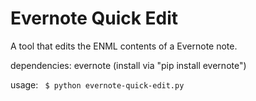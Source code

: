 # Evernote Quick Edit
A tool that edits the ENML contents of a Evernote note.

dependencies: evernote (install via "pip install evernote")

usage:
<code>
$ python evernote-quick-edit.py
</code>
